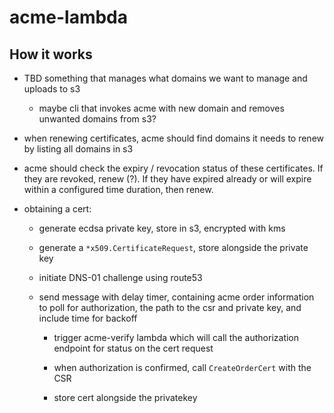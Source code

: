 # acme-lambda

## How it works

* TBD something that manages what domains we want to manage and uploads to s3

  * maybe cli that invokes acme with new domain and removes unwanted domains from s3?

* when renewing certificates, acme should find domains it needs to renew by listing all domains in s3

* acme should check the expiry / revocation status of these certificates. If they are revoked, renew (?). If they have expired already or will expire within a configured time duration, then renew.

* obtaining a cert:

  * generate ecdsa private key, store in s3, encrypted with kms

  * generate a `*x509.CertificateRequest`, store alongside the private key

  * initiate DNS-01 challenge using route53

  * send message with delay timer, containing acme order information to poll for authorization, the path to the csr and private key, and include time for backoff

    * trigger acme-verify lambda which will call the authorization endpoint for status on the cert request

    * when authorization is confirmed, call `CreateOrderCert` with the CSR

    * store cert alongside the privatekey
